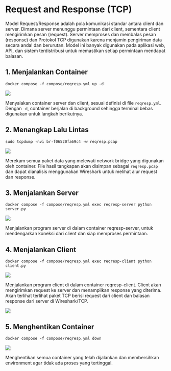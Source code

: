 # Request and Response (TCP)

Model Request/Response adalah pola komunikasi standar antara client dan server. Dimana server menunggu permintaan dari client, sementara client mengirimkan pesan (request). Server memproses dan membalas pesan (response) dan Protokol TCP digunakan karena menjamin pengiriman data secara andal dan berurutan. Model ini banyak digunakan pada aplikasi web, API, dan sistem terdistribusi untuk memastikan setiap permintaan mendapat balasan.

## 1. Menjalankan Container

```
docker compose -f compose/reqresp.yml up -d
```

<img src="https://imgur.com/Ke84Nut.png">

Menyalakan container server dan client, sesuai definisi di file `reqresp.yml`. Dengan `-d`, container berjalan di background sehingga terminal bebas digunakan untuk langkah berikutnya.

## 2. Menangkap Lalu Lintas

```
sudo tcpdump -nvi br-f06520fa69c4 -w reqresp.pcap
```

<img src="https://imgur.com/wwcsNz8.png">

Merekam semua paket data yang melewati network bridge yang digunakan oleh container. File hasil tangkapan akan disimpan sebagai `reqresp.pcap` dan dapat dianalisis menggunakan Wireshark untuk melihat alur request dan response.

## 3. Menjalankan Server

```
docker compose -f compose/reqresp.yml exec reqresp-server python server.py
```

<img src="https://imgur.com/ICMxyt3.png">

Menjalankan program server di dalam container reqresp-server, untuk mendengarkan koneksi dari client dan siap memproses permintaan.

## 4. Menjalankan Client

```
docker compose -f compose/reqresp.yml exec reqresp-client python client.py
```

<img src="https://imgur.com/YnIm3wV.png">

Menjalankan program client di dalam container reqresp-client. Client akan mengirimkan request ke server dan menampilkan response yang diterima. Akan terlihat terlihat paket TCP berisi request dari client dan balasan response dari server di Wireshark/TCP.

<img src="https://imgur.com/A88PdlE.png">

## 5. Menghentikan Container

```
docker compose -f compose/reqresp.yml down
```
<img src="https://imgur.com/LZabeQu.png">

Menghentikan semua container yang telah dijalankan dan membersihkan environment agar tidak ada proses yang tertinggal.
